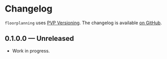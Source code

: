 # Changelog

`floorplanning` uses [PVP Versioning][1].
The changelog is available [on GitHub][2].

## 0.1.0.0 — Unreleased

* Work in progress.

[1]: https://pvp.haskell.org
[2]: https://github.com/monadplus/floorplanning/releases
